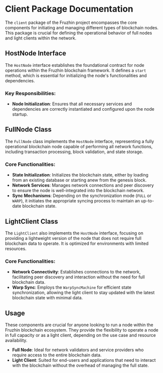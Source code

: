 # Client Package Documentation

The `client` package of the Fruzhin project encompasses the core components for initiating and managing different types of blockchain nodes. This package is crucial for defining the operational behavior of full nodes and light clients within the network.

## HostNode Interface

The `HostNode` interface establishes the foundational contract for node operations within the Fruzhin blockchain framework. It defines a `start` method, which is essential for initializing the node's functionalities and dependencies.

### Key Responsibilities:

- **Node Initialization**: Ensures that all necessary services and dependencies are correctly instantiated and configured upon the node startup.

## FullNode Class

The `FullNode` class implements the `HostNode` interface, representing a fully operational blockchain node capable of performing all network functions, including transaction processing, block validation, and state storage.

### Core Functionalities:

- **State Initialization**: Initializes the blockchain state, either by loading from an existing database or starting anew from the genesis block.
- **Network Services**: Manages network connections and peer discovery to ensure the node is well-integrated into the blockchain network.
- **Sync Mechanisms**: Depending on the synchronization mode (`FULL` or `WARP`), it initiates the appropriate syncing process to maintain an up-to-date blockchain state.

## LightClient Class

The `LightClient` also implements the `HostNode` interface, focusing on providing a lightweight version of the node that does not require full blockchain data to operate. It is optimized for environments with limited resources.

### Core Functionalities:

- **Network Connectivity**: Establishes connections to the network, facilitating peer discovery and interaction without the need for full blockchain data.
- **Warp Sync**: Employs the `WarpSyncMachine` for efficient state synchronization, allowing the light client to stay updated with the latest blockchain state with minimal data.

## Usage

These components are crucial for anyone looking to run a node within the Fruzhin blockchain ecosystem. They provide the flexibility to operate a node in full capacity or as a light client, depending on the use case and resource availability.

- **Full Node**: Ideal for network validators and service providers who require access to the entire blockchain data.
- **Light Client**: Suited for end-users and applications that need to interact with the blockchain without the overhead of managing the full state.